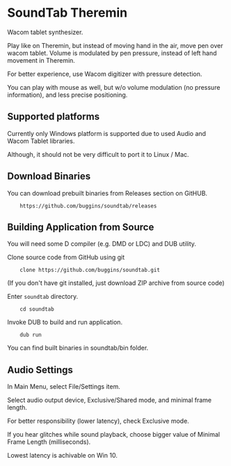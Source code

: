 # SoundTab Theremin

Wacom tablet synthesizer.

Play like on Theremin, but instead of moving hand in the air, move pen over wacom tablet. Volume is modulated by pen pressure, 
instead of left hand movement in Theremin.

For better experience, use Wacom digitizer with pressure detection.

You can play with mouse as well, but w/o volume modulation (no pressure information), and less precise positioning.


## Supported platforms

Currently only Windows platform is supported due to used Audio and Wacom Tablet libraries.

Although, it should not be very difficult to port it to Linux / Mac.

## Download Binaries

You can download prebuilt binaries from Releases section on GitHUB.

        https://github.com/buggins/soundtab/releases


## Building Application from Source

You will need some D compiler (e.g. DMD or LDC) and DUB utility.

Clone source code from GitHub using git

        clone https://github.com/buggins/soundtab.git
        
(If you don't have git installed, just download ZIP archive from source code)


Enter `soundtab` directory.

        cd soundtab

Invoke DUB to build and run application.

        dub run

You can find built binaries in soundtab/bin folder.


## Audio Settings

In Main Menu, select File/Settings item.

Select audio output device, Exclusive/Shared mode, and minimal frame length.

For better responsibility (lower latency), check Exclusive mode.

If you hear glitches while sound playback, choose bigger value of Minimal Frame Length (milliseconds).

Lowest latency is achivable on Win 10.




